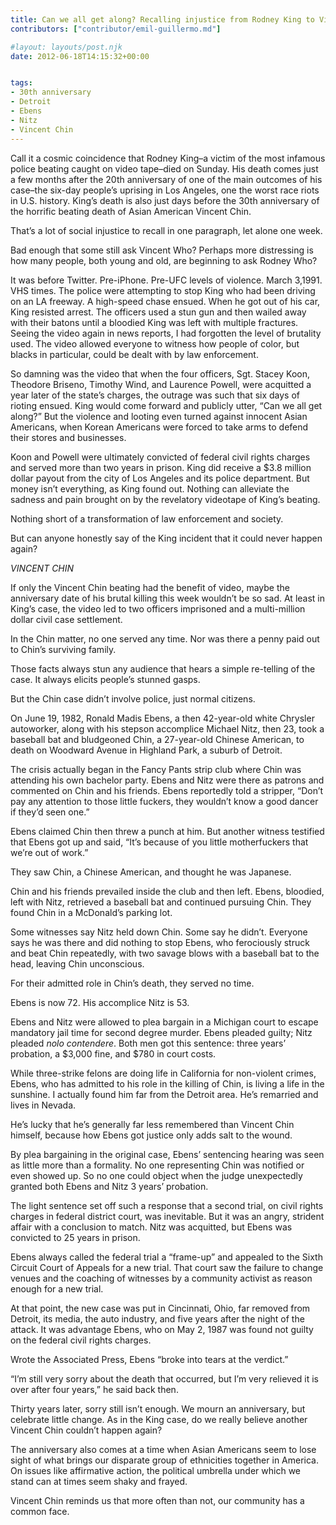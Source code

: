 ```yaml
---
title: Can we all get along? Recalling injustice from Rodney King to Vincent Chin
contributors: ["contributor/emil-guillermo.md"]

#layout: layouts/post.njk
date: 2012-06-18T14:15:32+00:00


tags:
- 30th anniversary
- Detroit
- Ebens
- Nitz
- Vincent Chin
---
```


Call it a cosmic coincidence that Rodney King–a victim of the most infamous
police beating caught on video tape–died on Sunday. His death comes just a few
months after the 20th anniversary of one of the main outcomes of his case–the
six-day people’s uprising in Los Angeles, one the worst race riots in U.S.
history. King’s death is also just days before the 30th anniversary of the
horrific beating death of Asian American Vincent Chin.

That’s a lot of social injustice to recall in one paragraph, let alone one week.

Bad enough that some still ask Vincent Who? Perhaps more distressing is how many
people, both young and old, are beginning to ask Rodney Who?

It was before Twitter. Pre-iPhone. Pre-UFC levels of violence. March 3,1991. VHS
times. The police were attempting to stop King who had been driving on an LA
freeway. A high-speed chase ensued. When he got out of his car, King resisted
arrest. The officers used a stun gun and then wailed away with their batons
until a bloodied King was left with multiple fractures. Seeing the video again
in news reports, I had forgotten the level of brutality used. The video allowed
everyone to witness how people of color, but blacks in particular, could be
dealt with by law enforcement.

So damning was the video that when the four officers, Sgt. Stacey Koon, Theodore
Briseno, Timothy Wind, and Laurence Powell, were acquitted a year later of the
state’s charges, the outrage was such that six days of rioting ensued. King
would come forward and publicly utter, “Can we all get along?” But the violence
and looting even turned against innocent Asian Americans, when Korean Americans
were forced to take arms to defend their stores and businesses.

Koon and Powell were ultimately convicted of federal civil rights charges and
served more than two years in prison. King did receive a $3.8 million dollar
payout from the city of Los Angeles and its police department. But money isn’t
everything, as King found out. Nothing can alleviate the sadness and pain
brought on by the revelatory videotape of King’s beating.

Nothing short of a transformation of law enforcement and society.

But can anyone honestly say of the King incident that it could never happen
again?

_VINCENT CHIN_

If only the Vincent Chin beating had the benefit of video, maybe the anniversary
date of his brutal killing this week wouldn’t be so sad. At least in King’s
case, the video led to two officers imprisoned and a multi-million dollar civil
case settlement.

In the Chin matter, no one served any time. Nor was there a penny paid out to
Chin’s surviving family.

Those facts always stun any audience that hears a simple re-telling of the case.
It always elicits people’s stunned gasps.

But the Chin case didn’t involve police, just normal citizens.

On June 19, 1982, Ronald Madis Ebens, a then 42-year-old white Chrysler
autoworker, along  with his stepson accomplice Michael Nitz, then 23, took a
baseball bat and bludgeoned Chin, a 27-year-old Chinese American, to death on
Woodward Avenue in Highland Park, a suburb of Detroit.

The crisis actually began in the Fancy Pants strip club where Chin was attending
his own bachelor party. Ebens and Nitz were there as patrons and commented on
Chin and his friends. Ebens reportedly told a stripper, “Don’t pay any attention
to those little fuckers, they wouldn’t know a good dancer if they’d seen one.”

Ebens claimed Chin then threw a punch at him. But another witness testified that
Ebens got up and said, “It’s because of you little motherfuckers that we’re out
of work.”

They saw Chin, a Chinese American, and thought he was Japanese.

Chin and his friends prevailed inside the club and then left. Ebens, bloodied,
left with Nitz, retrieved a baseball bat and continued pursuing Chin. They found
Chin in a McDonald’s parking lot.

Some witnesses say Nitz held down Chin. Some say he didn’t. Everyone says he was
there and did nothing to stop Ebens, who ferociously struck and beat Chin
repeatedly, with two savage blows with a baseball bat to the head, leaving Chin
unconscious.

For their admitted role in Chin’s death, they served no time.

Ebens is now 72. His accomplice Nitz is 53.

Ebens and Nitz were allowed to plea bargain in a Michigan court to escape
mandatory jail time for second degree murder.  Ebens pleaded guilty; Nitz
pleaded _nolo contendere_. Both men got this sentence: three years’ probation, a
$3,000 fine, and $780 in court costs.

While three-strike felons are doing life in California for non-violent crimes,
Ebens, who has admitted to his role in the killing of Chin, is living a life in
the sunshine. I actually found him far from the Detroit area. He’s remarried and
lives in Nevada.

He’s lucky that he’s generally far less remembered than Vincent Chin himself,
because how Ebens got justice only adds salt to the wound.

By plea bargaining in the original case, Ebens’ sentencing hearing was seen as
little more than a formality. No one representing Chin was notified or even
showed up. So no one could object when the judge unexpectedly granted both Ebens
and Nitz 3 years’ probation.

The light sentence set off such a response that a second trial, on civil rights
charges in federal district court, was inevitable. But it was an angry, strident
affair with a conclusion to match. Nitz was acquitted, but Ebens was convicted
to 25 years in prison.

Ebens always called the federal trial a “frame-up” and appealed to the Sixth
Circuit Court of Appeals for a new trial. That court saw the failure to change
venues and the coaching of witnesses by a community activist as reason enough
for a new trial.

At that point, the new case was put in Cincinnati, Ohio, far removed from
Detroit, its media, the auto industry, and five years after the night of the
attack. It was advantage Ebens, who on May 2, 1987 was found not guilty on the
federal civil rights charges.

Wrote the Associated Press, Ebens “broke into tears at the verdict.”

“I’m still very sorry about the death that occurred, but I’m very relieved it is
over after four years,” he said back then.

Thirty years later, sorry still isn’t enough. We mourn an anniversary, but
celebrate little change. As in the King case, do we really believe another
Vincent Chin couldn’t happen again?

The anniversary also comes at a time when Asian Americans seem to lose sight of
what brings our disparate group of ethnicities together in America. On issues
like affirmative action, the political umbrella under which we stand can at
times seem shaky and frayed.

Vincent Chin reminds us that more often than not, our community has a common
face.
